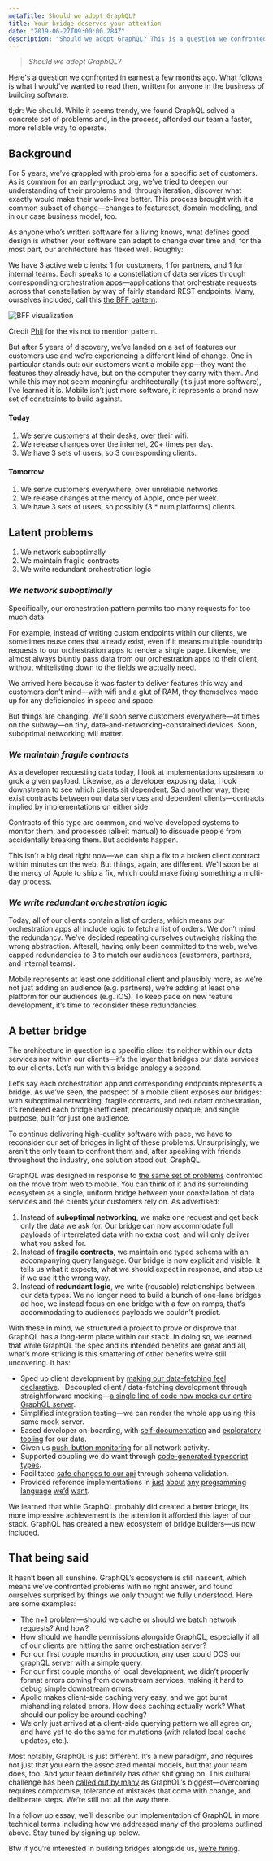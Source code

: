 ```yaml
---
metaTitle: Should we adopt GraphQL?
title: Your bridge deserves your attention
date: "2019-06-27T09:00:00.284Z"
description: "Should we adopt GraphQL? This is a question we confronted in earnest a few months ago. What follows is what I would’ve wanted to read then, written for anyone in the business of building software."
---
```


> _Should we adopt GraphQL?_

Here's a question [we](https://www.managedbyq.com/) confronted in earnest a few months ago. What follows is what I would’ve wanted to read then, written for anyone in the business of building software. 

tl;dr: We should. While it seems trendy, we found GraphQL solved a concrete set of problems and, in the process, afforded our team a faster, more reliable way to operate.

## Background

For 5 years, we’ve grappled with problems for a specific set of customers. As is common for an early-product org, we’ve tried to deepen our understanding of their problems and, through iteration, discover what exactly would make their work-lives better. This process brought with it a common subset of change—changes to featureset, domain modeling, and in our case business model, too. 

As anyone who’s written software for a living knows, what defines good design is whether your software can adapt to change over time and, for the most part, our architecture has flexed well. Roughly:

We have 3 active web clients: 1 for customers, 1 for partners, and 1 for internal teams. Each speaks to a constellation of data services through corresponding orchestration apps—applications that orchestrate requests across that constellation by way of fairly standard REST endpoints. Many, ourselves included, call this [the BFF pattern](https://philcalcado.com/2015/09/18/the_back_end_for_front_end_pattern_bff.html).

![BFF visualization](./vis.png)

Credit [Phil](https://philcalcado.com/) for the vis not to mention pattern.

But after 5 years of discovery, we’ve landed on a set of features our customers use and we’re experiencing a different kind of change. One in particular stands out: our customers want a mobile app—they want the features they already have, but on the computer they carry with them. And while this may not seem meaningful architecturally (it’s just more software), I’ve learned it is. Mobile isn’t just more software, it represents a brand new set of constraints to build against.


#### Today
1. We serve customers at their desks, over their wifi.
1. We release changes over the internet, 20+ times per day.
1. We have 3 sets of users, so 3 corresponding clients.


#### Tomorrow
1. We serve customers everywhere, over unreliable networks.
1. We release changes at the mercy of Apple, once per week.
1. We have 3 sets of users, so possibly (3 * num platforms) clients.


## Latent problems

1. We network suboptimally
1. We maintain fragile contracts
1. We write redundant orchestration logic

### _We network suboptimally_

Specifically, our orchestration pattern permits too many requests for too much data.

For example, instead of writing custom endpoints within our clients, we sometimes reuse ones that already exist, even if it means multiple roundtrip requests to our orchestration apps to render a single page. Likewise, we almost always bluntly pass data from our orchestration apps to their client, without whitelisting down to the fields we actually need. 

We arrived here because it was faster to deliver features this way and customers don’t mind—with wifi and a glut of RAM, they themselves made up for any deficiencies in speed and space. 

But things are changing. We’ll soon serve customers everywhere—at times on the subway—on tiny, data-and-networking-constrained devices. Soon, suboptimal networking will matter.


### _We maintain fragile contracts_

As a developer requesting data today, I look at implementations upstream to grok a given payload. Likewise, as a developer exposing data, I look downstream to see which clients sit dependent. Said another way, there exist contracts between our data services and dependent clients—contracts implied by implementations on either side. 

Contracts of this type are common, and we’ve developed systems to monitor them, and processes (albeit manual) to dissuade people from accidentally breaking them. But accidents happen.

This isn’t a big deal right now—we can ship a fix to a broken client contract within minutes on the web. But things, again, are different. We’ll soon be at the mercy of Apple to ship a fix, which could make fixing something a multi-day process.


### _We write redundant orchestration logic_

Today, all of our clients contain a list of orders, which means our orchestration apps all include logic to fetch a list of orders. We don’t mind the redundancy. We’ve decided repeating ourselves outweighs risking the wrong abstraction. Afterall, having only been committed to the web, we’ve capped redundancies to 3 to match our audiences (customers, partners, and internal teams). 

Mobile represents at least one additional client and plausibly more, as we’re not just adding an audience (e.g. partners), we’re adding at least one platform for our audiences (e.g. iOS). To keep pace on new feature development, it’s time to reconsider these redundancies. 

## A better bridge

The architecture in question is a specific slice: it’s neither within our data services nor within our clients—it’s the layer that bridges our data services to our clients. Let’s run with this bridge analogy a second.

Let’s say each orchestration app and corresponding endpoints represents a bridge. As we’ve seen, the prospect of a mobile client exposes our bridges: with suboptimal networking, fragile contracts, and redundant orchestration, it’s rendered each bridge inefficient, precariously opaque, and single purpose, built for just one audience. 

To continue delivering high-quality software with pace, we have to reconsider our set of bridges in light of these problems. Unsurprisingly, we aren’t the only team to confront them and, after speaking with friends throughout the industry, one solution stood out: GraphQL.

GraphQL was designed in response to [the same set of problems](https://www.youtube.com/watch?v=WQLzZf34FJ8&feature=youtu.be&t=213) confronted on the move from web to mobile. You can think of it and its surrounding ecosystem as a single, uniform bridge between your constellation of data services and the clients your customers rely on. As advertised:

1. Instead of **suboptimal networking**, we make one request and get back only the data we ask for. Our bridge can now accommodate full payloads of interrelated data with no extra cost, and will only deliver what you asked for.
1. Instead of **fragile contracts**, we maintain one typed schema with an accompanying query language. Our bridge is now explicit and visible. It tells us what it expects, what we should expect in response, and stop us if we use it the wrong way.
1. Instead of **redundant logic**, we write (reusable) relationships between our data types. We no longer need to build a bunch of one-lane bridges ad hoc, we instead focus on one bridge with a few on ramps, that’s accommodating to audiences payloads we couldn’t predict.

With these in mind, we structured a project to prove or disprove that GraphQL has a long-term place within our stack. In doing so, we learned that while GraphQL the spec and its intended benefits are great and all, what’s more striking is this smattering of other benefits we’re still uncovering. It has:

- Sped up client development by [making our data-fetching feel declarative](https://github.com/apollographql/react-apollo#usage).
-Decoupled client / data-fetching development through straightforward mocking—[a single line of code now mocks our entire GraphQL server](https://www.apollographql.com/docs/apollo-server/api/graphql-tools/#addmockfunctiontoschemaoptions).
- Simplified integration testing—we can render the whole app using this same mock server.
- Eased developer on-boarding, with [self-documentation](https://graphql.org/learn/introspection/) and [exploratory tooling](https://github.com/graphql/graphiql/tree/ide-monorepo) for our data.
- Given us [push-button monitoring](https://docs.datadoghq.com/integrations/apollo_engine/) for all network activity.
- Supported coupling we do want through [code-generated typescript types](https://github.com/apollographql/apollo-tooling#apollo-clientcodegen-output).
- Facilitated [safe changes to our api](https://www.apollographql.com/docs/platform/schema-validation/) through schema validation.
- Provided reference implementations in [just](https://graphene-python.org/) [about](https://github.com/graphql/graphql-js) [any](https://graphql-ruby.org/) [programming](https://github.com/webonyx/graphql-php) [language](https://github.com/graphql-java/graphql-java) [we’d](https://github.com/graphql-dotnet/graphql-dotnet) [want](https://github.com/haskell-graphql/graphql-api).

We learned that while GraphQL probably did created a better bridge, its more impressive achievement is the attention it afforded this layer of our stack. GraphQL has created a new ecosystem of bridge builders—us now included. 

## That being said

It hasn’t been all sunshine. GraphQL’s ecosystem is still nascent, which means we’ve confronted problems with no right answer, and found ourselves surprised by things we only thought we fully understood. Here are some examples:

- The n+1 problem—should we cache or should we batch network requests? And how?
- How should we handle permissions alongside GraphQL, especially if all of our clients are hitting the same orchestration server?
- For our first couple months in production, any user could DOS our graphQL server with a simple query.
- For our first couple months of local development, we didn’t properly format errors coming from downstream services, making it hard to debug simple downstream errors.
- Apollo makes client-side caching very easy, and we got burnt mishandling related errors. How does caching actually work? What should our policy be around caching?
- We only just arrived at a client-side querying pattern we all agree on, and have yet to do the same for mutations (with related local cache updates, etc.).

Most notably, GraphQL is just different. It’s a new paradigm, and requires not just that you earn the associated mental models, but that your team does, too. And your team definitely has other shit going on. This cultural challenge has been [called out by many](https://graphqlpatterns.simplecast.com/episodes/graphql-at-airbnb-b414a6fc?t=34m52s) as GraphQL’s biggest—overcoming requires compromise, tolerance of mistakes that come with change, and deliberate steps. We’re still not all the way there. 

In a follow up essay, we’ll describe our implementation of GraphQL in more technical terms including how we addressed many of the problems outlined above. Stay tuned by signing up below.

Btw if you’re interested in building bridges alongside us, [we’re hiring](https://www.managedbyq.com/careers).
